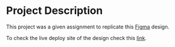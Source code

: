# Project Description

This project was a given assignment to replicate this [Figma](https://www.figma.com/file/76FBYaIEjm9OmdSg49croP/Frontend-Assignment?type=design&node-id=0-1&t=CBiaejcuErBVS21N-0) design.

To check the live deploy site of the design check this [link](https://muon-capital-todo-app.netlify.app/).
